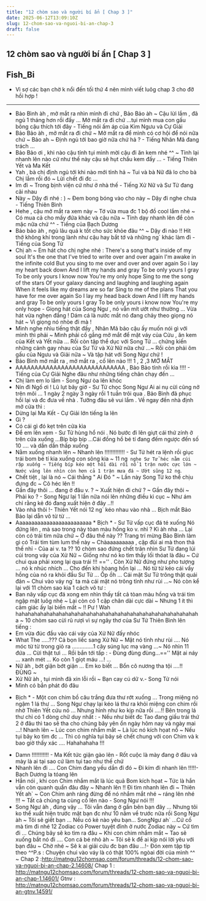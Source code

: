 ```yaml
---
title: "12 chòm sao và người bí ẩn [ Chap 3 ]"
date: 2025-06-12T13:09:10Z
slug: 12-chom-sao-va-nguoi-bi-an-chap-3
draft: false
---
```


## 12 chòm sao và người bí ẩn [ Chap 3 ]

## Fish_Bi

- Vì sợ các bạn chờ k nổi đến tối thứ 4 nên mình viết luôg chap 3 cho đỡ hồi hợp  !
________________________________________________________________________________________
- Bảo Bình àh , mở mắt ra nhìn mình đi chứ , Bảo Bảo àh ~ Cậu lừi lắm , đã ngủ 1 tháng hơn rồi đấy ... Mở mắt ra đi chứ ...tụi mình mua con gấu bông cậu thích tới đây - Tiếng nói ấm áp của Kim Ngưu và Cự Giải
- Bảo Bảo àh , mở mắt ra đi chứ ~ Mở mắt ra để mình có cơ hội để nói nữa chứ ~ Bảo ah ~ Định ngủ tới bao giờ nữa chứ hả ? - Tiếng Nhân Mã đang trách ...
- Bảo Bảo ơi , khi nào cậu tỉnh tụi mình mời cậu đi ăn kem nhé ^^ ~ Tỉnh lại nhanh lên nào cứ như thế này cậu sẽ hụt chầu kem đấy ... - Tiếng Thiên Yết và Ma Kết
- Yah , bà chị định ngủ tới khi nào mới tỉnh hả ~ Tui và bà Nữ đã lo cho bà Chị lắm rồi đó ~ Lừi chết đi đc ...
- Im đi ~ Trong bịnh viện cứ như ở nhà thế - Tiếng Xử Nữ và Sư Tử đang cãi nhau
- Này ~ Dậy đi nhé : ) ~ Đem bong bóng vào cho này ~ Dậy đi nghe chưa - Tiếng Thiên Bình
- Hehe , cậu mở mắt ra xem này ~ Tớ vừa mua đc 1 bộ đồ cool lắm nhé ~ Có mua cả cho mấy đứa khác và cậu nữa ~ Tỉnh dạy nhanh lên để còn mặc nữa chứ ^^ - Tiếng của Bạch Dương
- Bảo bảo àh , ngủ lâu quá k tốt cho sức khỏe đâu ^^ ~ Dậy đi nào !! Hít thở không khí trong lành như cậu hay bắt tớ và những ng` khác làm đi - Tiếng của Song Tử
- Chị ah ~ Em hát cho chị nghe nhé : There's a song that's inside of my soul
It's the one that I've tried to write over and over again
I'm awake in the infinite cold
But you sing to me over and over and over again
So i lay my heart back down
And I lift my hands and gray
To be only yours I gray
To be only yours I know now
You're my only hope
Sing to me the song of the stars
Of your galaxy dancing and laughing and laughing again
When it feels like my dreams are so far
Sing to me of the plans
That you have for me over again
So I lay my head back down
And I lift my hands and gray
To be only yours I gray
To be only yours i know now
You're my only hope - Giọng hát của Song Ngư , nó vẫn mít ướt như thường ... Vừa hát vừa nghẹn đắng ! Dám cá là nước mắt nó đang chảy theo giọng nó hát ~ Vì giọng nó nhòe đi mà !
- Mình nghe nhìu tiếng thật đấy , Nhân Mã bảo cậu ấy muốn nói gì với mình thì phải ~ Mình phải cố gắng mở mắt để mặt váy của Cừu , ăn kem của Kết và Yết nữa ... Rồi còn tập thể dục với Song Tử ... chứng kiến những cảnh gay nhau của Sư Tử và Xử Nữ nữa chứ ...~ Rồi còn phải ôm gấu của Ngưu và Giải nữa ~ Và tập hát với Song Ngư chứ !
- Bảo Bình mở mắt ra , mở mắt ra , cố lên nào !!! 1 , 2 ,3 MỞ MẮT
- AAAAAAAAAAAAAAAAAAAAAAAAAAAAA , Bảo Bảo tỉnh rồi kìa !!!! - Tiếng của Cự Giải
Nghe đâu như những tiếng chân chạy đến ...
- Chị làm em lo lắm  - Song Ngư òa lên khóc
- Nín đi Ngố ơi ! Lũ lụt bây giờ - Sư Tử chọc Song Ngư
Ai ai nụ cừi cũng nở trên môi ... 1 ngày 2 ngày 3 ngày rồi 1 tuần trôi qua . Bảo Bình đã phục hồi lại và đc đưa về nhà . Tưỡng đâu sẽ vui lắm . Về ngay đến nhà định mở cửa thì :
- Dừng lại Ma Kết - Cự Giải lớn tiếng la lên
- Gì ?
- Có cái gì đó kẹt trên cửa kìa
- Để em lên xem - Sư Tử hùng hổ nói . Nó bước đi lên giựt cái thứ zính ở trên cửa xuống ...Bíp bíp bíp ...Cái đồng hồ bé tí đang đếm ngược đến số 10 .... và dần dần thấp xuống
- Nằm xuống nhanh lên ~ Nhanh lên !!!!!!!!!!!!! - Sư Tử hét ra lệnh rồi giục trái bom bé tí kia xuống con sông kia ~ 11 ng` nghe Sư Tử héc nằm cúi rặp xuống ~ Tiếng bíp kéo một hồi dài rồi nổ 1 trận nước cực lớn ~ Nước văng lên nhìn còn hơn cả 1 trận mưa đá ~ Ướt sũng 12 ng`.
- Chết tiệt , lại là nó ~ Cái thằng " Ai Đó " ~ Lần này Song Tử ko thể chịu đựng đc ~ Cô héc lên !!
- Gần đây thôi ... đang ở đâu v. ? ~ Xuất hiện đi chứ ? ~ Gần đây thôi ~ Phải ko ? - Song Ngư lại 1 lần nữa nói lên những điều kì cục ~ Như ám chỉ rằng kẻ đó đang xuất hiện ở đây ..!!
- Vào nhà thôi !- Thiên Yết nói
12 ng` kéo nhau vào nhà ... Bịch mắt Bảo Bảo lại dẫn vô từ từ ...
- Aaaaaaaaaaaaaaaaaaaaaaaaa * Bịch * - Sư Tử vấp cục đá té xuống
Nó đứng lên , mà sao trong này tòan màu hồng ko v. nhỉ ? Kì àh nha ... Lại còn có trái tim nữa chứ ~ Ở đâu thế này ?? Trang trí mừng Bảo Bình làm gì có Trái tim tùm lum thế này ~ Chàaaaaaaaaa , cặp đùi ai mà thon thả thế nhỉ  - Của ai v. ta ?? 
10 chòm sao đứng chết trân nhìn Sư Tử đang lúi cúi trong váy của Xử Nữ ~ Giống như nó ko tìm thấy lối thóat là đâu ~ Cứ chui qua phải xong lại qua trái !!! =='' . Còn Xử Nữ đứng như pho tượng ... nó k nhúc nhích ... Cho đến khi hòang hồn lại ... Nó từ từ kéo cái vấy hồng của nó ra khỏi đầu Sư Tử ...
Ốp ồh ... Cái mặt Sư Tử trông thật quái đản ~ Chui vào váy ng` ta mà cái mặt nó trông tỉnh như rùi ...~ Nó còn kể lại với 11 chòm sao kia 1 cách vô tư :
- Ban nãy vấp cục đá xong em nhìn thấy tất cả tòan màu hồng và trái tim ngập mặt luôg nhé  ~ Lại còn có 1 cặp chân dài cực dài  ~ Nhưng 1 ít thì cảm giác ấy lại biến mất ~ !!
Pư ! Wah hahahahahahahahahahahahahahahahahahahahahahahahahahahahahaha  ~ 10 chòm sao cừi rũ rượi vì sự ngây thơ của Sư Tử 
Thiên Bình lên tiếng :
- Em vừa đúc đầu vào cái váy của Xử Nữ đấy nhóc 
- What The .....???
Cả bọn liếc sang Xử Nữ ~ Mặt nó tỉnh như rùi .... Nó móc từ từ trong giỏ ra ..............1 cây súng lục mạ vàng ...~ Nó nhìn 11 đứa ... Cừi thật tưi ... Rồi bắn tới tấp : - Đùng đùng đùng...==''
Mặt ai náy ... xanh mét ... Ko còn 1 giọt máu ...! ...
- Nữ àh , bớt giận bớt giận ... Em ko biết ... Bổn cô nương tha tội ....!!
ĐÙNG ~
- Xử Nữ àh , tụi mình đã xin lỗi rồi ~ Bạn cay cú dữ v.- Song Tử nói
- Mình có bắn phát đó đâu
* Bịch * - Một con chim bồ câu trắng đưa thư rớt xuống ... Trong miệng nó ngậm 1 lá thư ... Song Ngư chạy lại kéo lá thư ra khỏi miệng con chim rồi nhờ Thiên Yết cứu nó ... Nhưng hình như ko kịp nữa rồi ....!!
Bên trong lá thư chỉ có 1 dòng chữ duy nhất : - Nếu như biết đc Tao đang giấu trái thứ 2 ở đâu thì tao sẽ tha cho chúng bây yên ổn ngày hôm nay và ngày mai ...! Nhanh lên ~ Lúc con chim nhắm mắt ~ Là lúc nó kích họat nổ ~ Nếu tụi bây ko tìm đc ... Thì có nghĩa tụi bây sẽ chết chung với con Chim và k bao giờ thấy xác .... Hahahahaha !!!
- Damn !!!!!!!!!!! - Ma Kết tức giận gào lên - Rốt cuộc là mày đang ở đâu và mày là ai tại sao cứ làm tụi tao như thế chứ
- Nhanh lên đi .... Con Chim đang yếu dần đi đó ~ Đi kím đi nhanh lên !!!!!- Bạch Dương la tóang lên
- Hắn nói , khi con Chim nhắm mắt là lúc quả Bom kích họat ~ Tức là hắn vẫn còn quanh quẩn đâu đây ~ Nhanh lên !! Đi tìm nhanh lên đi ~ Thiên Yết ah` ~ Con Chim anh ráng đừng để nó nhắm mắt nhé ~ ráng lên nhé !!! ~ Tất cả chúng ta cùng cố lên nào - Song Ngư nói !!!
- Song Ngư àh , đúng vậy ... Tôi vẫn đang ở gần bên bạn đây ... Nhưng tôi ko thể xuất hiện trước mặt bạn đc như 10 năm về trước nữa rồi Song Ngư àh ~ Tôi sẽ giết bạn ... Nếu có kẻ nào yêu bạn... SongNgư ah` ...Cứ cố mà tìm đi nhé 12 Zodiac có Power tuyệt đỉnh ở nước Zodiac này ~ Cứ tìm đi ... Chúng bây sẽ ko tìm ra đâu ~ Khi con chim nhắm mắt ~ Tao sẽ xuống bắt nó đi .... Con cá bé nhỏ àh ~ Tôi sẽ k để ai kịp nói lời yêu với bạn đâu ~ Chờ nhé ~ Sẽ k ai giải cứu đc bạn đâu ...!- Đón xem tập típ theo ^^P.s : Chuyện chui vào váy là có thật 100% ngòai đời của mình ^^ ~
Chap 2 :http://matngu12chomsao.com/forum/threads/12-chom-sao-va-nguoi-bi-an-chap-2.14608/
Chap 1 : http://matngu12chomsao.com/forum/threads/12-chom-sao-va-nguoi-bi-an-chap-1.14601/
Gtnv : http://matngu12chomsao.com/forum/threads/12-chom-sao-va-nguoi-bi-an-gtnv.14591/